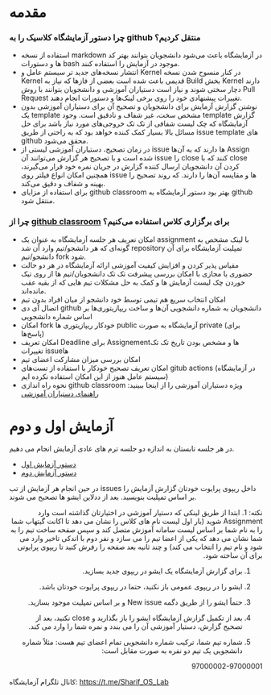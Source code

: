 

# مقدمه

### چرا دستور آزمایشگاه کلاسیک را به github منتقل کردیم؟
  * استفاده از نسخه markdown در آزمایشگاه باعث می‌شود دانشجویان بتوانند بهتر کد ها و دستورات bash موجود در آزمایش را استفاده کنند.
  * انتشار نسخه‌های جدید تر سیستم عامل و Kernel در کنار  منسوح شدن  نسخه Kernel قدیمی باعث شده است بعضی از فاز‌ها که نیاز به Build بخش Kernel دارند دچار سختی شوند و نیاز است دستیاران آموزشی و دانشجویان بتوانند با روش Pull Request تغییرات پیشنهادی خود را روی برخی لینک‌ها و دستورات انجام دهند.
  * نوشتن گزارش آزمایش برای دانشجویان و تصحیح آن برای دستیاران آموزشی بدون یک template مشخص سخت، غیر شفاف و نادقیق است. وجود template گزارش آزمایشگاه که چک لیست شفافی از تک تک خروجی‌های مورد نیاز باشد برای حل مسائل بالا بسیار کمک کننده خواهد بود که به راحتی از طریق issue template های github محقق می‌شود.
  * در زمان تصحیح، دستیاران آموزشی لیستی از issue ها دارند که به آن‌ها Assign شده است و با تصحیح هر گزارش می‌توانند آن issue را close کنند که با close کردن آن دانشجویان ارسال کننده گزارش در جریان نمره خود قرار می‌گیرند، همچنین امکان انواع فیلتر روی issue ها و مقایسه آن‌ها را دارند. که روند تصحیح را بهینه و شفاف و دقیق می‌کند.
  * برای استفاده از مزایای github classroom بهتر بود دستور آزمایشگاه به github منتقل شود.

### چرا از [github classroom](https://classroom.github.com/) برای برگزاری کلاس استفاده می‌کنیم؟
  * امکان تعریف هر جلسه آزمایشگاه به عنوان یک assignment با لینک مشخص به گونه‌ای که هر دانشجو/تیم وارد آن شد repository تمپلیت آزمایشگاه برای آن دانشجو/تیم fork شود.
  * مقیاس پذیر کردن و افزایش کیفیت آموزشی ارائه آزمایشگاه در هر دو حالت حضوری یا مجازی با امکان بررسی پیشرفت تک تک دانشجویان/تیم ها از روی تیک خوردن چک لیست آزمایش ها و کمک به حل مشکلات تیم هایی که از بقیه عقب مانده‌اند.
  * امکان انتخاب سریع هم تیمی توسط خود دانشجو از میان افراد بدون تیم 
  * اتصال آی دی github دانشجویان به شماره دانشجویی آن‌ها و ساخت ریپازیتوری‌ها بر اساس شماره دانشجویی 
  * امکان fork خودکار ریپازیتوری ها public آزمایشگاه به صورت private (برای پاسخ‌ها)
  * امکان تعریف Deadline برای Assignementها و مشخص بودن تاریخ تک تک تغییرات issue‌ها
  * امکان بررسی میزان مشارکت اعضای تیم
  * امکان تعریف تصحیح خودکار با استفاده از تست‌های gitub actions (در آزمایشگاه سیستم عامل هنوز از این امکان استفاده نکرده ایم)
* نحوه راه اندازی github classroom ویژه دستیاران آموزشی را از اینجا ببینید: [راهنمای دستیاران آموزشی](https://github.com/Sharif-OS-Lab/session-1-2/blob/main/TAs-Administration-Guide.md)


# آزمایش اول و دوم


در هر جلسه تابستان به اندازه دو جلسه ترم های عادی آزمایش انجام می دهیم.
- [دستور آزمایش اول](https://github.com/Sharif-OS-Lab/session-1-2/blob/main/session1.md)
- [دستور آزمایش دوم](https://github.com/Sharif-OS-Lab/session-1-2/blob/main/session2.md)

در حین انجام هر آزمایش از تب issues داخل ریپوی پرایوت خودتان گزارش آزمایش را بر اساس تمپلیت بنویسید. بعد از ددلاین ایشو ها تصحیح می شوند.

<div dir="rtl">
نکته:
1. ابتدا از طریق لینکی که دستیار آموزشی در اختیارتان گذاشته است وارد Assignment شوید (بار اول لیست نام های کلاس را نشان می دهد تا اکانت گیتهاب شما را به نام شما بر اساس لیست سامانه آموزش متصل کند و سپس صفحه ساخت تیم را به شما نشان می دهد که یکی از اعضا تیم را می سازد و نفر دوم با اندکی تاخیر وارد می شود و نام تیم را انتخاب می کند) و چند ثانیه بعد صفحه را رفرش کنید تا ریپوی پرایوتی برای آن ساخته شود.
  
1. برای گزارش آزمایشگاه یک ایشو در ریپوی جدید بسازید.
  
1. ایشو را در ریپوی عمومی باز نکنید، حتما در ریپوی پرایوت خودتان باشد.

1. حتماً ایشو را از طریق دگمه New issue و بر اساس تمپلیت موجود بسازید.
  
1. بعد از تکمیل گزارش آزمایشگاه ایشو را باز بگذارید و close نکنید، بعد از تصحیح گزارش، دستیار آموزشی آن را می بندد و نمره شما را وارد می کند.
  
1. شماره تیم شما، ترکیب شماره دانشجویی تمام اعضای تیم هست: مثلاً شماره دانشجویی یک تیم دو نفره به صورت مقابل است:
  
  97000002-97000001
</div>

کانال تلگرام آزمایشگاه: https://t.me/Sharif_OS_Lab
  

